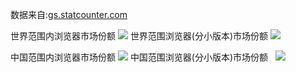 数据来自:[gs.statcounter.com](http://gs.statcounter.com)
 

世界范围内浏览器市场份额
![](http://hi.csdn.net/attachment/201102/14/0_1297659904IVPH.gif)
世界范围浏览器(分小版本)市场份额
![](http://hi.csdn.net/attachment/201102/14/0_1297659910Adha.gif)
 

中国范围内浏览器市场份额
![](http://hi.csdn.net/attachment/201102/14/0_1297659916YDQh.gif)
中国范围浏览器(分小版本)市场份额
 
![](http://hi.csdn.net/attachment/201102/14/0_1297659979AGCB.gif)
